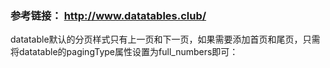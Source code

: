### 参考链接： http://www.datatables.club/

datatable默认的分页样式只有上一页和下一页，如果需要添加首页和尾页，只需将datatable的pagingType属性设置为full_numbers即可：